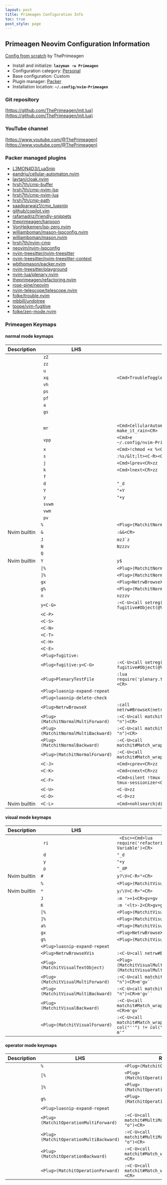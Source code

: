 ```yaml
---
layout: post
title: Primeagen Configuration Info
toc: true
post_style: page
---
```


## Primeagen Neovim Configuration Information

[Config from scratch](https://youtu.be/w7i4amO_zaE) by ThePrimeagen

- Install and initialize: **`lazyman -w Primeagen`**
- Configuration category: [Personal](https://lazyman.dev/configurations/#personal-configurations)
- Base configuration:     Custom
- Plugin manager:         [Packer](https://github.com/wbthomason/packer.nvim)
- Installation location:  **`~/.config/nvim-Primeagen`**

### Git repository

[https://github.com/ThePrimeagen/init.lua](https://github.com/ThePrimeagen/init.lua)

### YouTube channel

[https://www.youtube.com/@ThePrimeagen](https://www.youtube.com/@ThePrimeagen)

### Packer managed plugins

- [L3MON4D3/LuaSnip](https://github.com/L3MON4D3/LuaSnip)
- [eandrju/cellular-automaton.nvim](https://github.com/eandrju/cellular-automaton.nvim)
- [laytan/cloak.nvim](https://github.com/laytan/cloak.nvim)
- [hrsh7th/cmp-buffer](https://github.com/hrsh7th/cmp-buffer)
- [hrsh7th/cmp-nvim-lsp](https://github.com/hrsh7th/cmp-nvim-lsp)
- [hrsh7th/cmp-nvim-lua](https://github.com/hrsh7th/cmp-nvim-lua)
- [hrsh7th/cmp-path](https://github.com/hrsh7th/cmp-path)
- [saadparwaiz1/cmp_luasnip](https://github.com/saadparwaiz1/cmp_luasnip)
- [github/copilot.vim](https://github.com/github/copilot.vim)
- [rafamadriz/friendly-snippets](https://github.com/rafamadriz/friendly-snippets)
- [theprimeagen/harpoon](https://github.com/theprimeagen/harpoon)
- [VonHeikemen/lsp-zero.nvim](https://github.com/VonHeikemen/lsp-zero.nvim)
- [williamboman/mason-lspconfig.nvim](https://github.com/williamboman/mason-lspconfig.nvim)
- [williamboman/mason.nvim](https://github.com/williamboman/mason.nvim)
- [hrsh7th/nvim-cmp](https://github.com/hrsh7th/nvim-cmp)
- [neovim/nvim-lspconfig](https://github.com/neovim/nvim-lspconfig)
- [nvim-treesitter/nvim-treesitter](https://github.com/nvim-treesitter/nvim-treesitter)
- [nvim-treesitter/nvim-treesitter-context](https://github.com/nvim-treesitter/nvim-treesitter-context)
- [wbthomason/packer.nvim](https://github.com/wbthomason/packer.nvim)
- [nvim-treesitter/playground](https://github.com/nvim-treesitter/playground)
- [nvim-lua/plenary.nvim](https://github.com/nvim-lua/plenary.nvim)
- [theprimeagen/refactoring.nvim](https://github.com/theprimeagen/refactoring.nvim)
- [rose-pine/neovim](https://github.com/rose-pine/neovim)
- [nvim-telescope/telescope.nvim](https://github.com/nvim-telescope/telescope.nvim)
- [folke/trouble.nvim](https://github.com/folke/trouble.nvim)
- [mbbill/undotree](https://github.com/mbbill/undotree)
- [tpope/vim-fugitive](https://github.com/tpope/vim-fugitive)
- [folke/zen-mode.nvim](https://github.com/folke/zen-mode.nvim)

### Primeagen Keymaps

#### normal mode keymaps

| Description | LHS | RHS |
| ----------- | --- | --- |
|  | <code> zZ</code> |  |
|  | <code> zz</code> |  |
|  | <code> u</code> |  |
|  | <code> xq</code> | <code>&lt;Cmd&gt;TroubleToggle quickfix&lt;CR&gt;</code> |
|  | <code> vh</code> |  |
|  | <code> ps</code> |  |
|  | <code> pf</code> |  |
|  | <code> a</code> |  |
|  | <code> gs</code> |  |
|  | <code>  </code> |  |
|  | <code> mr</code> | <code>&lt;Cmd&gt;CellularAutomaton make_it_rain&lt;CR&gt;</code> |
|  | <code> vpp</code> | <code>&lt;Cmd&gt;e ~/.config/nvim-Primeagen/lua/theprimeagen/packer.lua&lt;CR&gt;</code> |
|  | <code> x</code> | <code>&lt;Cmd&gt;!chmod +x %&lt;CR&gt;</code> |
|  | <code> s</code> | <code>:%s/\&lt;lt&gt;&lt;C-R&gt;&lt;C-W&gt;\&gt;/&lt;C-R&gt;&lt;C-W&gt;/gI&lt;Left&gt;&lt;Left&gt;&lt;Left&gt;</code> |
|  | <code> j</code> | <code>&lt;Cmd&gt;lprev&lt;CR&gt;zz</code> |
|  | <code> k</code> | <code>&lt;Cmd&gt;lnext&lt;CR&gt;zz</code> |
|  | <code> f</code> |  |
|  | <code> d</code> | <code>"_d</code> |
|  | <code> Y</code> | <code>"+Y</code> |
|  | <code> y</code> | <code>"+y</code> |
|  | <code> svwm</code> |  |
|  | <code> vwm</code> |  |
|  | <code> pv</code> |  |
|  | <code>%</code> | <code>&lt;Plug&gt;(MatchitNormalForward)</code> |
| Nvim builtin | <code>&</code> | <code>:&&&lt;CR&gt;</code> |
|  | <code>J</code> | <code>mzJ`z</code> |
|  | <code>N</code> | <code>Nzzzv</code> |
|  | <code>Q</code> | <code></code> |
| Nvim builtin | <code>Y</code> | <code>y$</code> |
|  | <code>[%</code> | <code>&lt;Plug&gt;(MatchitNormalMultiBackward)</code> |
|  | <code>]%</code> | <code>&lt;Plug&gt;(MatchitNormalMultiForward)</code> |
|  | <code>gx</code> | <code>&lt;Plug&gt;NetrwBrowseX</code> |
|  | <code>g%</code> | <code>&lt;Plug&gt;(MatchitNormalBackward)</code> |
|  | <code>n</code> | <code>nzzzv</code> |
|  | <code>y&lt;C-G&gt;</code> | <code>:&lt;C-U&gt;call setreg(v:register, fugitive#Object(@%))&lt;CR&gt;</code> |
|  | <code>&lt;C-P&gt;</code> |  |
|  | <code>&lt;C-S&gt;</code> |  |
|  | <code>&lt;C-N&gt;</code> |  |
|  | <code>&lt;C-T&gt;</code> |  |
|  | <code>&lt;C-H&gt;</code> |  |
|  | <code>&lt;C-E&gt;</code> |  |
|  | <code>&lt;Plug&gt;fugitive:</code> | <code></code> |
|  | <code>&lt;Plug&gt;fugitive:y&lt;C-G&gt;</code> | <code>:&lt;C-U&gt;call setreg(v:register, fugitive#Object(@%))&lt;CR&gt;</code> |
|  | <code>&lt;Plug&gt;PlenaryTestFile</code> | <code>:lua require('plenary.test_harness').test_directory(vim.fn.expand("%:p"))&lt;CR&gt;</code> |
|  | <code>&lt;Plug&gt;luasnip-expand-repeat</code> |  |
|  | <code>&lt;Plug&gt;luasnip-delete-check</code> |  |
|  | <code>&lt;Plug&gt;NetrwBrowseX</code> | <code>:call netrw#BrowseX(netrw#GX(),netrw#CheckIfRemote(netrw#GX()))&lt;CR&gt;</code> |
|  | <code>&lt;Plug&gt;(MatchitNormalMultiForward)</code> | <code>:&lt;C-U&gt;call matchit#MultiMatch("W",  "n")&lt;CR&gt;</code> |
|  | <code>&lt;Plug&gt;(MatchitNormalMultiBackward)</code> | <code>:&lt;C-U&gt;call matchit#MultiMatch("bW", "n")&lt;CR&gt;</code> |
|  | <code>&lt;Plug&gt;(MatchitNormalBackward)</code> | <code>:&lt;C-U&gt;call matchit#Match_wrapper('',0,'n')&lt;CR&gt;</code> |
|  | <code>&lt;Plug&gt;(MatchitNormalForward)</code> | <code>:&lt;C-U&gt;call matchit#Match_wrapper('',1,'n')&lt;CR&gt;</code> |
|  | <code>&lt;C-J&gt;</code> | <code>&lt;Cmd&gt;cprev&lt;CR&gt;zz</code> |
|  | <code>&lt;C-K&gt;</code> | <code>&lt;Cmd&gt;cnext&lt;CR&gt;zz</code> |
|  | <code>&lt;C-F&gt;</code> | <code>&lt;Cmd&gt;silent !tmux neww tmux-sessionizer&lt;CR&gt;</code> |
|  | <code>&lt;C-U&gt;</code> | <code>&lt;C-U&gt;zz</code> |
|  | <code>&lt;C-D&gt;</code> | <code>&lt;C-D&gt;zz</code> |
| Nvim builtin | <code>&lt;C-L&gt;</code> | <code>&lt;Cmd&gt;nohlsearch&#124;diffupdate|normal! &lt;C-L&gt;&lt;CR&gt;</code> |

#### visual mode keymaps

| Description | LHS | RHS |
| ----------- | --- | --- |
|  | <code> ri</code> | <code> &lt;Esc&gt;&lt;Cmd&gt;lua require('refactoring').refactor('Inline Variable')&lt;CR&gt;</code> |
|  | <code> d</code> | <code>"_d</code> |
|  | <code> y</code> | <code>"+y</code> |
|  | <code> p</code> | <code>"_dP</code> |
| Nvim builtin | <code>#</code> | <code>y?\V&lt;C-R&gt;"&lt;CR&gt;</code> |
|  | <code>%</code> | <code>&lt;Plug&gt;(MatchitVisualForward)</code> |
| Nvim builtin | <code>*</code> | <code>y/\V&lt;C-R&gt;"&lt;CR&gt;</code> |
|  | <code>J</code> | <code>:m '&gt;+1&lt;CR&gt;gv=gv</code> |
|  | <code>K</code> | <code>:m '&lt;lt&gt;-2&lt;CR&gt;gv=gv</code> |
|  | <code>[%</code> | <code>&lt;Plug&gt;(MatchitVisualMultiBackward)</code> |
|  | <code>]%</code> | <code>&lt;Plug&gt;(MatchitVisualMultiForward)</code> |
|  | <code>a%</code> | <code>&lt;Plug&gt;(MatchitVisualTextObject)</code> |
|  | <code>gx</code> | <code>&lt;Plug&gt;NetrwBrowseXVis</code> |
|  | <code>g%</code> | <code>&lt;Plug&gt;(MatchitVisualBackward)</code> |
|  | <code>&lt;Plug&gt;luasnip-expand-repeat</code> |  |
|  | <code>&lt;Plug&gt;NetrwBrowseXVis</code> | <code>:&lt;C-U&gt;call netrw#BrowseXVis()&lt;CR&gt;</code> |
|  | <code>&lt;Plug&gt;(MatchitVisualTextObject)</code> | <code>&lt;Plug&gt;(MatchitVisualMultiBackward)o&lt;Plug&gt;(MatchitVisualMultiForward)</code> |
|  | <code>&lt;Plug&gt;(MatchitVisualMultiForward)</code> | <code>:&lt;C-U&gt;call matchit#MultiMatch("W",  "n")&lt;CR&gt;m'gv``</code> |
|  | <code>&lt;Plug&gt;(MatchitVisualMultiBackward)</code> | <code>:&lt;C-U&gt;call matchit#MultiMatch("bW", "n")&lt;CR&gt;m'gv``</code> |
|  | <code>&lt;Plug&gt;(MatchitVisualBackward)</code> | <code>:&lt;C-U&gt;call matchit#Match_wrapper('',0,'v')&lt;CR&gt;m'gv``</code> |
|  | <code>&lt;Plug&gt;(MatchitVisualForward)</code> | <code>:&lt;C-U&gt;call matchit#Match_wrapper('',1,'v')&lt;CR&gt;:if col("''") != col("$") &#124; exe ":normal! m'" | endif&lt;CR&gt;gv``</code> |

#### operator mode keymaps

| Description | LHS | RHS |
| ----------- | --- | --- |
|  | <code>%</code> | <code>&lt;Plug&gt;(MatchitOperationForward)</code> |
|  | <code>[%</code> | <code>&lt;Plug&gt;(MatchitOperationMultiBackward)</code> |
|  | <code>]%</code> | <code>&lt;Plug&gt;(MatchitOperationMultiForward)</code> |
|  | <code>g%</code> | <code>&lt;Plug&gt;(MatchitOperationBackward)</code> |
|  | <code>&lt;Plug&gt;luasnip-expand-repeat</code> |  |
|  | <code>&lt;Plug&gt;(MatchitOperationMultiForward)</code> | <code>:&lt;C-U&gt;call matchit#MultiMatch("W",  "o")&lt;CR&gt;</code> |
|  | <code>&lt;Plug&gt;(MatchitOperationMultiBackward)</code> | <code>:&lt;C-U&gt;call matchit#MultiMatch("bW", "o")&lt;CR&gt;</code> |
|  | <code>&lt;Plug&gt;(MatchitOperationBackward)</code> | <code>:&lt;C-U&gt;call matchit#Match_wrapper('',0,'o')&lt;CR&gt;</code> |
|  | <code>&lt;Plug&gt;(MatchitOperationForward)</code> | <code>:&lt;C-U&gt;call matchit#Match_wrapper('',1,'o')&lt;CR&gt;</code> |
